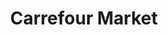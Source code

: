 ---
title: "Carrefour Market"
url: /ciudad-autonoma-de-buenos-aires/carrefour-market-avenida-santa-fe-2/
shop: Supermarkt
---